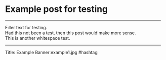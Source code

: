 # Example post for testing

---

Filler text for testing.  
Had this not been a test, then this post would make more sense.  
This is another whitespace test.  

---

Title: Example
Banner:example1.jpg
#hashtag
